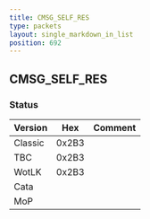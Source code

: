 ```yaml
---
title: CMSG_SELF_RES
type: packets
layout: single_markdown_in_list
position: 692
---
```


## CMSG_SELF_RES

### Status

Version    | Hex        | Comment
---------- | ---------- | ---------- 
Classic    | 0x2B3      |
TBC        | 0x2B3      |
WotLK      | 0x2B3      |
Cata       |            |
MoP        |            |